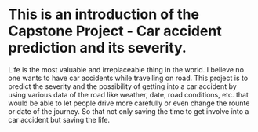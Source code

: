 # This is an introduction of the Capstone Project - Car accident prediction and its severity.

Life is the most valuable and irreplaceable thing in the world. I believe no one wants to have car accidents while travelling on road. This project is to predict the severity and the possibility of getting into a car accident by using various data of the road like weather, date, road conditions, etc. that would be able to let people drive more carefully or even change the rounte or date of the journey. So that not only saving the time to get involve into a car accident but saving the life.  